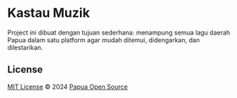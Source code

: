 # Kastau Muzik

Project ini dibuat dengan tujuan sederhana: menampung semua lagu daerah Papua dalam satu platform agar mudah ditemui, didengarkan, dan dilestarikan.

## License

[MIT License](./LICENSE) © 2024 [Papua Open Source](https://github.com/papua-opensource)
